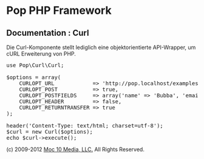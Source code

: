 Pop PHP Framework
=================

Documentation : Curl
--------------------

Die Curl-Komponente stellt lediglich eine objektorientierte API-Wrapper, um cURL Erweiterung von PHP.

<pre>
use Pop\Curl\Curl;

$options = array(
    CURLOPT_URL            => 'http://pop.localhost/examples/curl/curl-process.php',
    CURLOPT_POST           => true,
    CURLOPT_POSTFIELDS     => array('name' => 'Bubba', 'email' => 'bubba@hotmail.com'),
    CURLOPT_HEADER         => false,
    CURLOPT_RETURNTRANSFER => true
);

header('Content-Type: text/html; charset=utf-8');
$curl = new Curl($options);
echo $curl->execute();
</pre>

(c) 2009-2012 [Moc 10 Media, LLC.](http://www.moc10media.com) All Rights Reserved.
